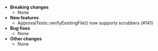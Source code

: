 <!-- See the [v.10.1.0 milestone](https://github.com/approvals/ApprovalTests.cpp/milestone/__MILESTONE_NUMBER__?closed=1) for the full list of changes. -->

* **Breaking changes**
    * None
* **New features**
    * ApprovalTests::verifyExistingFile() now supports scrubbers (#141)
* **Bug fixes**
    * None
* **Other changes**
    * None
